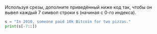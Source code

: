 Используя срезы, дополните приведённый ниже код так, чтобы он вывел каждый 7 символ строки s (начиная с 0-го индекса).

```python
s = "In 2010, someone paid 10k Bitcoin for two pizzas."
print(s[-7::])
```